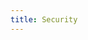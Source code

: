 ```yaml
---
title: Security
---
```


<ExternalRedirect href="https://docs.starswap.xyz/protocol/V2/concepts/advanced-topics/security" />
